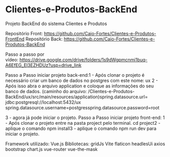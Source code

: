 # Clientes-e-Produtos-BackEnd
Projeto BackEnd do sistema Clientes e Produtos 

Repositório Front: https://github.com/Caio-Fortes/Clientes-e-Produtos-FrontEnd
Repositório Back: https://github.com/Caio-Fortes/Clientes-e-Produtos-BackEnd

Passo a passo por vídeo: https://drive.google.com/drive/folders/1s9dWgpmcnmi1buq-A6EfEG_El3EZHDUz?usp=drive_link

Passo a Passo iniciar projeto back-end:1 - Após clonar o projeto é necessário criar um banco de dados no postgres com este nome: ux
2 - Após isso abra o arquivo application e coloque as informações do seu banco de dados.
(caminho do arquivo: /Clientes-e-Produtos-BackEnd/ux/src/main/resources/application)spring.datasource.url= jdbc:postgresql://localhost:5432/ux
spring.datasource.username=postgresspring.datasource.password=root

3 - agora já pode iniciar o projeto.
Passo a Passo iniciar projeto front-end:
1 - Após clonar o projeto entre na pasta project pelo terminal. cd project2 - aplique o comando npm install3 - aplique o comando npm run dev para iniciar o projeto.

Framework utilizado: Vue.js
Bibliotecas:
gridJs
Vite
flaticon
headlesUi
axios
bootstrap
chart.js
vue-router
vue-the-mask

